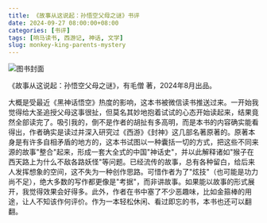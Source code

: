 ```yaml
---
title: 《故事从这说起：孙悟空父母之谜》书评
date: 2024-09-27 08:00:00+08:00
categories: [书评]
tags: [响马读书, 西游记, 神话, 文学]
slug: monkey-king-parents-mystery
---
```


<div class="p-3 text-center">
  <img class="img-fluid" src="/images/2024/0927/book-cover-2.png" alt="图书封面">
</div>

《故事从这说起：孙悟空父母之谜》，有毛僧 著，2024年8月出品。

大概是受最近《黑神话悟空》热度的影响，这本书被微信读书推送过来。一开始我觉得给大圣追授父母这事很扯，但莫名其妙地抱着试试的心态开始读起来，结果竟然全部读完了。吸引我的，倒不是作者的胡扯有多高明，而是本书的内容确实能看得出，作者确实是读过并深入研究过《西游》《封神》这几部名著原著的。原著本身是有许多自相矛盾的地方的，这本书试图以一种囊括一切的方式，把这些不同来源的故事"整合"起来，形成一套大全式的中国"神话史"，并以此解释诸如"猴子在西天路上为什么不敌各路妖怪"等问题。已经流传的故事，总有各种留白，给后来人发挥想象的空间，这不失为一种创作思路。可惜作者为了"炫技"（也可能是功力尚不足），绝大多数的写作都更像是"考据"，而非讲故事。如果能以故事的形式展开，我觉得效果会好得多。此外，作者在书中塞了不少恶趣味，比如金箍棒的用途，让人不知该作何评价。作为一本轻松休闲、看过即忘的书，本书也还可以翻翻。

